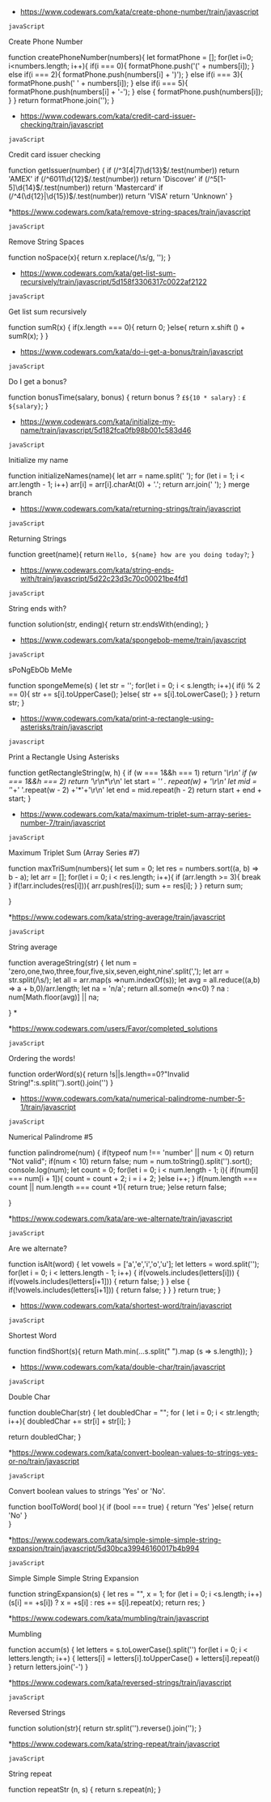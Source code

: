 * https://www.codewars.com/kata/create-phone-number/train/javascript

```javaScript```

Create Phone Number

function createPhoneNumber(numbers){
  let formatPhone = [];
  for(let i=0; i<numbers.length; i++){
    if(i === 0){
      formatPhone.push('(' + numbers[i]);
    } else if(i === 2){
      formatPhone.push(numbers[i] + ')');
    } else if(i === 3){
      formatPhone.push(' ' + numbers[i]);
    } else if(i === 5){
      formatPhone.push(numbers[i] + '-');
    } else {
      formatPhone.push(numbers[i]);
    }
}
return formatPhone.join('');
}   

* https://www.codewars.com/kata/credit-card-issuer-checking/train/javascript

 ```javaScript```
 
 Credit card issuer checking
 
 function getIssuer(number) {
   if (/^3[4|7]\d{13}$/.test(number)) return 'AMEX'
   if (/^6011\d{12}$/.test(number)) return 'Discover'
   if (/^5[1-5]\d{14}$/.test(number)) return 'Mastercard'
   if (/^4(\d{12}|\d{15})$/.test(number)) return 'VISA'
   return 'Unknown'
 }
 
 *https://www.codewars.com/kata/remove-string-spaces/train/javascript
 
 ```javaScript```
 
  Remove String Spaces
  
  function noSpace(x){
   return x.replace(/\s/g, ''); 
  }
  
  * https://www.codewars.com/kata/get-list-sum-recursively/train/javascript/5d158f3306317c0022af2122
  
  ```javaScript```
  
  Get list sum recursively
  
  function sumR(x) {
    if(x.length === 0){
    return 0;
    }else{
    return x.shift () + sumR(x);
    }
  }
  
  * https://www.codewars.com/kata/do-i-get-a-bonus/train/javascript
  
  ```javaScript```
  
  Do I get a bonus?
  
  function bonusTime(salary, bonus) {
    return bonus ? `£${10 * salary}` : `£${salary}`;
  }
  
  * https://www.codewars.com/kata/initialize-my-name/train/javascript/5d182fca0fb98b001c583d46
  
  ```javaScript```
  
  Initialize my name
  
  function initializeNames(name){
    let arr = name.split(' ');
     for (let i = 1; i < arr.length - 1; i++) 
         arr[i] = arr[i].charAt(0) + '.';
     return arr.join(' ');
  }
  merge branch 
  
  * https://www.codewars.com/kata/returning-strings/train/javascript
  
  ```javaScript```
  
  Returning Strings
  
  function greet(name){
    return `Hello, ${name} how are you doing today?`;
  }
  
  * https://www.codewars.com/kata/string-ends-with/train/javascript/5d22c23d3c70c00021be4fd1
  
  ```javaScript```
  
  String ends with?
  
  function solution(str, ending){
   return str.endsWith(ending);
  }
  
  * https://www.codewars.com/kata/spongebob-meme/train/javascript
  
  ```javaScript```
  
  sPoNgEbOb MeMe
  
  function spongeMeme(s) {
    let str = '';
    for(let i = 0; i < s.length; i++){
      if(i % 2 == 0){ str += s[i].toUpperCase();
      }else{ str += s[i].toLowerCase();
      }
  }
  return str;
  }
  
  * https://www.codewars.com/kata/print-a-rectangle-using-asterisks/train/javascript
  
  ```javascript```
  
  Print a Rectangle Using Asterisks
  
  function getRectangleString(w, h) {
    if (w === 1&&h === 1) return '*\r\n'
    if (w === 1&&h === 2) return '*\r\n*\r\n'
      let start = '*' . repeat(w) + '\r\n'
      let mid = '*'+' '.repeat(w - 2) +'*'+'\r\n'
      let end = mid.repeat(h - 2)
    return start + end + start;
  }
  * https://www.codewars.com/kata/maximum-triplet-sum-array-series-number-7/train/javascript
  
  ```javaScript```
  
  Maximum Triplet Sum (Array Series #7)
  
  function maxTriSum(numbers){
    let sum = 0;
      let res = numbers.sort((a, b) => b - a);
      let arr = [];
      for(let i = 0; i < res.length; i++){
        if (arr.length >= 3){
          break
          }
          if(!arr.includes(res[i])){
            arr.push(res[i]);
            sum += res[i];
            }
          }
         return sum;
         
  }
  
  *https://www.codewars.com/kata/string-average/train/javascript
  
  ```javaScript```
  
  String average
  
  function averageString(str) {
    let num = 'zero,one,two,three,four,five,six,seven,eight,nine'.split(',');
    let arr = str.split(/\s/);
    let all = arr.map(s =>num.indexOf(s));
    let avg = all.reduce((a,b) => a + b,0)/arr.length;
    let na = 'n/a';
    return all.some(n =>n<0) ? na : num[Math.floor(avg)] || na;
    
  }
  * 
  
  *https://www.codewars.com/users/Favor/completed_solutions
  
  ```javaScript```
  
  Ordering the words!
  
  function orderWord(s){
   return !s||s.length==0?"Invalid String!":s.split('').sort().join('')
  }
  
  * https://www.codewars.com/kata/numerical-palindrome-number-5-1/train/javascript
  
  ```javaScript```
  
  Numerical Palindrome #5
  
  function palindrome(num) { 
    if(typeof num !== 'number' || num < 0) return "Not valid";
    if(num < 10) return false;
    num = num.toString().split('').sort();
    console.log(num);
    let count = 0;
    for(let i = 0; i < num.length - 1; i){
     if(num[i] === num[i + 1]){
      count = count + 2;
      i = i + 2;
     }else i++;
    }
    if(num.length === count || num.length === count +1){
    return true;
    }else return false;
    
  }
  
  *https://www.codewars.com/kata/are-we-alternate/train/javascript
  
  ```javaScript```
  
  Are we alternate?
  
  function isAlt(word) {
    let vowels = ['a','e','i','o','u'];
    let letters = word.split('');
    for(let i = 0; i < letters.length - 1; i++) {
      if(vowels.includes(letters[i])) {
          if(vowels.includes(letters[i+1])) {
             return false;
         }
      }
      else {
        if(!vowels.includes(letters[i+1])) {
          return false;
          }
       }
     }
      return true;
  }
  
  * https://www.codewars.com/kata/shortest-word/train/javascript
  
  ```javaScript```
  
  Shortest Word
  
  function findShort(s){
      return Math.min(...s.split(" ").map (s => s.length));
  }
  
  * https://www.codewars.com/kata/double-char/train/javascript
  
  ```javaScript```
  
  Double Char
  
  function doubleChar(str) {
    let doubledChar = "";
    for ( let i = 0; i < str.length; i++){
      doubledChar += str[i] + str[i];
  }
  
   return doubledChar;
   }
   
   *https://www.codewars.com/kata/convert-boolean-values-to-strings-yes-or-no/train/javascript
   
   ```javaScript```
   
   Convert boolean values to strings 'Yes' or 'No'.
   
   function boolToWord( bool ){
     if (bool === true) {
      return 'Yes'
      }else{
        return 'No'
      }   
   }
   
   *https://www.codewars.com/kata/simple-simple-simple-string-expansion/train/javascript/5d30bca39946160017b4b994
   
   ```javaScript```
   
   Simple Simple Simple String Expansion
   
   function stringExpansion(s) {
     let res = "", x = 1;
     for (let i = 0; i <s.length; i++)
        (s[i] == +s[i]) ? x = +s[i] : res += s[i].repeat(x);
     return res;
   }
   
   *https://www.codewars.com/kata/mumbling/train/javascript
   
   Mumbling
   
   function accum(s) {
   	let letters = s.toLowerCase().split('')
     for(let i = 0; i < letters.length; i++) {
       letters[i] = letters[i].toUpperCase() + letters[i].repeat(i)
       }
       return letters.join('-')
   }
   
 *https://www.codewars.com/kata/reversed-strings/train/javascript
 
 ```javaScript```
 
 Reversed Strings
 
 function solution(str){
   return str.split('').reverse().join('');
 }
 
 *https://www.codewars.com/kata/string-repeat/train/javascript
 
 ```javaScript```
 
 String repeat
 
 function repeatStr (n, s) {
   return s.repeat(n);
 }
 
   
   
   

